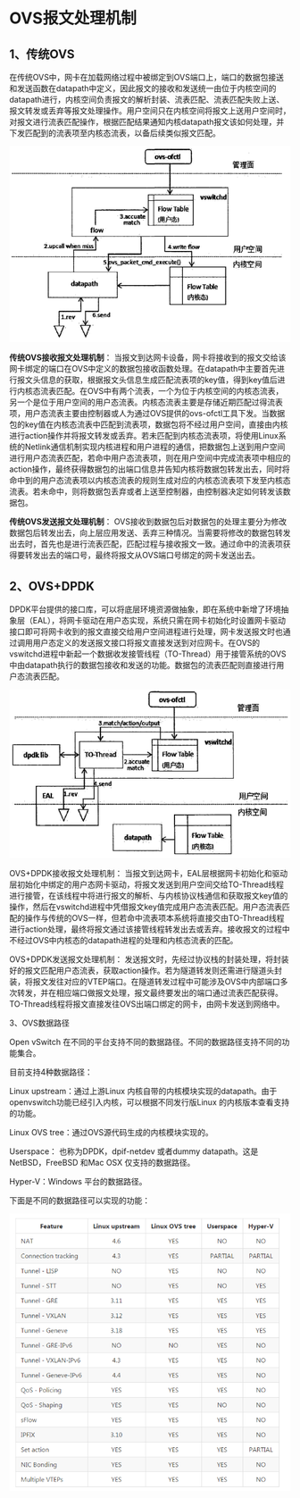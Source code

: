 # OVS报文处理机制

## 1、传统OVS

在传统OVS中，网卡在加载网络过程中被绑定到OVS端口上，端口的数据包接送和发送函数在datapath中定义，因此报文的接收和发送统一由位于内核空间的datapath进行，内核空间负责报文的解析封装、流表匹配、流表匹配失败上送、报文转发或丢弃等报文处理操作。用户空间只在内核空间将报文上送用户空间时，对报文进行流表匹配操作，根据匹配结果通知内核datapath报文该如何处理，并下发匹配到的流表项至内核态流表，以备后续类似报文匹配。

![](/assets/network-virtualnet-ovs-ovsprp1.png)



**传统OVS接收报文处理机制**： 当报文到达网卡设备，网卡将接收到的报文交给该网卡绑定的端口在OVS中定义的数据包接收函数处理。在datapath中主要首先进行报文头信息的获取，根据报文头信息生成匹配流表项的key值，得到key值后进行内核态流表匹配。在OVS中有两个流表，一个为位于内核空间的内核态流表，另一个是位于用户空间的用户态流表。内核态流表主要是存储近期匹配过得流表项，用户态流表主要由控制器或人为通过OVS提供的ovs-ofctl工具下发。当数据包的key值在内核态流表中匹配到流表项，数据包将不经过用户空间，直接由内核进行action操作并将报文转发或丢弃。若未匹配到内核态流表项，将使用Linux系统的Netlink通信机制实现内核进程和用户进程的通信，把数据包上送到用户空间进行用户态流表匹配，若命中用户态流表项，则在用户空间中完成流表项中相应的action操作，最终获得数据包的出端口信息并告知内核将数据包转发出去，同时将命中到的用户态流表项以内核态流表的规则生成对应的内核态流表项下发至内核态流表。若未命中，则将数据包丢弃或者上送至控制器，由控制器决定如何转发该数据包。



**传统OVS发送报文处理机制**： OVS接收到数据包后对数据包的处理主要分为修改数据包后转发出去，向上层应用发送、丢弃三种情况。当需要将修改的数据包转发出去时，首先也是进行流表匹配，匹配过程与接收报文一致。通过命中的流表项获得要转发出去的端口号，最终将报文从OVS端口号绑定的网卡发送出去。



## 2、OVS+DPDK

DPDK平台提供的接口库，可以将底层环境资源做抽象，即在系统中新增了环境抽象层（EAL），将网卡驱动在用户态实现，系统只需在网卡初始化时设置网卡驱动接口即可将网卡收到的报文直接交给用户空间进程进行处理，网卡发送报文时也通过调用用户态定义的发送报文接口将报文直接发送到对应网卡。在OVS的vswitchd进程中新起一个数据收发接管线程（TO-Thread）用于接管系统的OVS中由datapath执行的数据包接收和发送的功能。数据包的流表匹配则直接进行用户态流表匹配。

![](/assets/network-virtualnet-linuxnet-ovsprp2.png)



OVS+DPDK接收报文处理机制： 当报文到达网卡，EAL层根据网卡初始化和驱动层初始化中绑定的用户态网卡驱动，将报文发送到用户空间交给TO-Thread线程进行接管，在该线程中将进行报文的解析、与内核协议栈通信和获取报文key值的操作，然后在vswitchd进程中凭借报文key值完成用户态流表匹配。用户态流表匹配的操作与传统的OVS一样，但若命中流表项本系统将直接交由TO-Thread线程进行action处理，最终将报文通过该接管线程转发出去或丢弃。接收报文的过程中不经过OVS中内核态的datapath进程的处理和内核态流表的匹配。



OVS+DPDK发送报文处理机制： 发送报文时，先经过协议栈的封装处理，将封装好的报文匹配用户态流表，获取action操作。若为隧道转发则还需进行隧道头封装，将报文发往对应的VTEP端口。在隧道转发过程中可能涉及OVS中内部端口多次转发，并在相应端口做报文处理，报文最终要发出的端口通过流表匹配获得。TO-Thread线程将报文直接发往OVS出端口绑定的网卡，由网卡发送到网络中。



3、OVS数据路径

Open vSwitch 在不同的平台支持不同的数据路径。不同的数据路径支持不同的功能集合。



目前支持4种数据路径：



Linux upstream：通过上游Linux 内核自带的内核模块实现的datapath。由于openvswitch功能已经引入内核，可以根据不同发行版Linux 的内核版本查看支持的功能。

Linux OVS tree：通过OVS源代码生成的内核模块实现的。

Userspace： 也称为DPDK，dpif-netdev 或者dummy datapath。这是NetBSD，FreeBSD 和Mac OSX 仅支持的数据路径。

Hyper-V：Windows 平台的数据路径。

下面是不同的数据路径可以实现的功能：

![](/assets/network-virtualnet-linuxnet-ovsprp3.png)

